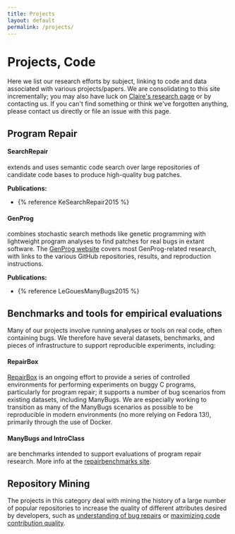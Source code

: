 ```yaml
---
title: Projects
layout: default
permalink: /projects/
---
```


# Projects, Code

Here we list our research efforts by subject, linking to code and data
associated with various projects/papers.  We are consolidating to this site
incrementally; you may also have luck on [Claire's research
page](http://clairelegoues.com/research) or by contacting us. If you can't find
something or think we've forgotten anything, please contact us directly or file
an issue with this page.

## Program Repair

#### SearchRepair
extends and uses semantic code search over large repositories of candidate code
bases to produce high-quality bug patches.

**Publications:**
- {% reference KeSearchRepair2015 %}

#### GenProg
combines stochastic search methods like genetic programming with lightweight
program analyses to find patches for real bugs in extant software. The [GenProg
website](https://squareslab.github.io/genprog-code) covers most GenProg-related
research, with links to the various GitHub repositories, results, and
reproduction instructions.

**Publications:**
- {% reference LeGouesManyBugs2015 %}

## Benchmarks and tools for empirical evaluations

Many of our projects involve running analyses or tools on real code, often
containing bugs.  We therefore have several datasets, benchmarks, and pieces of
infrastructure to support reproducible experiments, including:

#### RepairBox
[RepairBox](https://github.com/squaresLab/RepairBox) is an ongoing effort to
provide a series of controlled environments for performing experiments on buggy
C programs, particularly for program repair; it supports a number of bug
scenarios from existing datasets, including ManyBugs.  We are especially working
to transition as many of the ManyBugs scenarios as possible to be reproducible
in modern environments (no
more relying on Fedora 13!), primarily through the use of Docker.

#### ManyBugs and IntroClass
are benchmarks intended to support evaluations of program repair research. More
info at the [repairbenchmarks site](http://repairbenchmarks.cs.umass.edu/).

## Repository Mining

The projects in this category deal with mining the history of a large number of
popular repositories to increase the quality of different attributes desired by
developers, such as [understanding of bug
repairs](https://github.com/squaresLab/MSRChallenge2016) or [maximizing code
contribution quality](https://github.com/squaresLab/MSR-challenge-2017).

